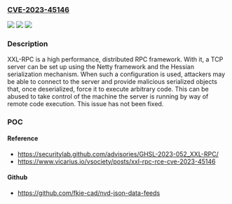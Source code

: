 ### [CVE-2023-45146](https://cve.mitre.org/cgi-bin/cvename.cgi?name=CVE-2023-45146)
![](https://img.shields.io/static/v1?label=Product&message=xxl-rpc&color=blue)
![](https://img.shields.io/static/v1?label=Version&message=%3C%3D%201.7.0%20&color=brightgreen)
![](https://img.shields.io/static/v1?label=Vulnerability&message=CWE-502%3A%20Deserialization%20of%20Untrusted%20Data&color=brightgreen)

### Description

XXL-RPC is a high performance, distributed RPC framework. With it, a TCP server can be set up using the Netty framework and the Hessian serialization mechanism. When such a configuration is used, attackers may be able to connect to the server and provide malicious serialized objects that, once deserialized, force it to execute arbitrary code. This can be abused to take control of the machine the server is running by way of remote code execution. This issue has not been fixed.

### POC

#### Reference
- https://securitylab.github.com/advisories/GHSL-2023-052_XXL-RPC/
- https://www.vicarius.io/vsociety/posts/xxl-rpc-rce-cve-2023-45146

#### Github
- https://github.com/fkie-cad/nvd-json-data-feeds

